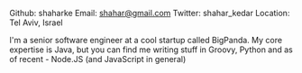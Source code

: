 Github:   shaharke
Email:    shahar@gmail.com
Twitter:  shahar_kedar
Location: Tel Aviv, Israel

I'm a senior software engineer at a cool startup called BigPanda. My core expertise is Java, but you can find me writing stuff in Groovy, Python and as of recent - Node.JS (and JavaScript in general)